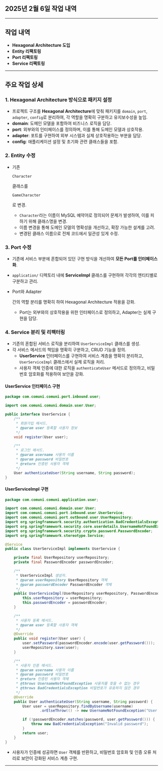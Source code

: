 ## **2025년 2월 6일 작업 내역**

------

## **작업 내역**

- **Hexagonal Architecture 도입**
- **Entity 리팩토링**
- **Port 리팩토링**
- **Service 리팩토링**

------

## **주요 작업 상세**

### **1. Hexagonal Architecture 방식으로 패키지 설정**

- 프로젝트 구조를 **Hexagonal Architecture**에 맞춰 패키지를 `domain`, `port`, `adapter`, `config`로 분리하여, 각 역할을 명확히 구분하고 유지보수성을 높임.
- **domain**: 도메인 모델을 포함하여 비즈니스 로직을 담당.
- **port**: 외부와의 인터페이스를 정의하며, 이를 통해 도메인 모델과 상호작용.
- **adapter**: 포트를 구현하여 외부 시스템과 실제 상호작용하는 부분을 담당.
- **config**: 애플리케이션 설정 및 초기화 관련 클래스들을 포함.

### **2. Entity 수정**

- 기존 

  ```
  Character
  ```

   클래스를 

  ```
  GameCharacter
  ```

  로 변경.

  - `Character`라는 이름이 MySQL 예약어로 정의되어 문제가 발생하여, 이를 피하기 위해 클래스명을 변경.
  - 이름 변경을 통해 도메인 모델의 명확성을 개선하고, 확장 가능한 설계를 고려.
  - 변경된 클래스 이름으로 전체 코드에서 일관성 있게 수정.

### **3. Port 수정**

- 기존에 서비스 부분에 혼합되어 있던 구현 방식을 개선하여 **모든 Port를 인터페이스화**.

- `application/` 디렉토리 내에 **ServiceImpl** 클래스를 구현하여 각각의 엔티티별로 구분하고 관리.

- Port와 Adapter

   간의 역할 분리를 명확히 하여 Hexagonal Architecture 적용을 강화.

  - Port는 외부와의 상호작용을 위한 인터페이스로 정의하고, Adapter는 실제 구현을 담당.

### **4. Service 분리 및 리팩터링**

- 기존의 혼합된 서비스 로직을 분리하여 `UserServiceImpl` 클래스를 생성.
- 각 서비스 메서드의 책임을 명확히 구분하고, CRUD 기능을 정의.
  - **UserService** 인터페이스를 구현하여 서비스 계층을 명확히 분리하고, `UserServiceImpl` 클래스에서 실제 로직을 처리.
  - 사용자 객체 인증에 대한 로직을 `authenticateUser` 메서드로 정의하고, 비밀번호 암호화를 적용하여 보안을 강화.

#### **UserService 인터페이스 구현**

```java
package com.comuni.comuni.port.inbound.user;

import com.comuni.comuni.domain.user.User;

public interface UserService {
    /**
     * 회원가입 메서드.
     * @param user 등록할 사용자 정보
     */
    void register(User user);

    /**
     * 로그인 메서드.
     * @param username 사용자 이름
     * @param password 비밀번호
     * @return 인증된 사용자 객체
     */
    User authenticateUser(String username, String password);
}
```

#### **UserServiceImpl 구현**

```java
package com.comuni.comuni.application.user;

import com.comuni.comuni.domain.user.User;
import com.comuni.comuni.port.inbound.user.UserService;
import com.comuni.comuni.port.outbound.user.UserRepository;
import org.springframework.security.authentication.BadCredentialsException;
import org.springframework.security.core.userdetails.UsernameNotFoundException;
import org.springframework.security.crypto.password.PasswordEncoder;
import org.springframework.stereotype.Service;

@Service
public class UserServiceImpl implements UserService {

    private final UserRepository userRepository;
    private final PasswordEncoder passwordEncoder;

    /**
     * UserServiceImpl 생성자.
     * @param userRepository UserRepository 객체
     * @param passwordEncoder PasswordEncoder 객체
     */
    public UserServiceImpl(UserRepository userRepository, PasswordEncoder passwordEncoder) {
        this.userRepository = userRepository;
        this.passwordEncoder = passwordEncoder;
    }

    /**
     * 사용자 등록 메서드.
     * @param user 등록할 사용자 객체
     */
    @Override
    public void register(User user) {
        user.setPassword(passwordEncoder.encode(user.getPassword()));
        userRepository.save(user);
    }

    /**
     * 사용자 인증 메서드.
     * @param username 사용자 이름
     * @param password 비밀번호
     * @return 인증된 사용자 객체
     * @throws UsernameNotFoundException 사용자를 찾을 수 없는 경우
     * @throws BadCredentialsException 비밀번호가 유효하지 않은 경우
     */
    @Override
    public User authenticateUser(String username, String password) {
        User user = userRepository.findByUsername(username)
                .orElseThrow(() -> new UsernameNotFoundException("User not found"));

        if (!passwordEncoder.matches(password, user.getPassword())) {
            throw new BadCredentialsException("Invalid password");
        }
        return user;
    }
}
```

- 사용자가 인증에 성공하면 `User` 객체를 반환하고, 비밀번호 암호화 및 인증 오류 처리로 보안이 강화된 서비스 계층 구현.


------
